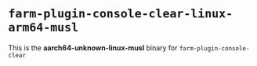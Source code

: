 # `farm-plugin-console-clear-linux-arm64-musl`

This is the **aarch64-unknown-linux-musl** binary for `farm-plugin-console-clear`
